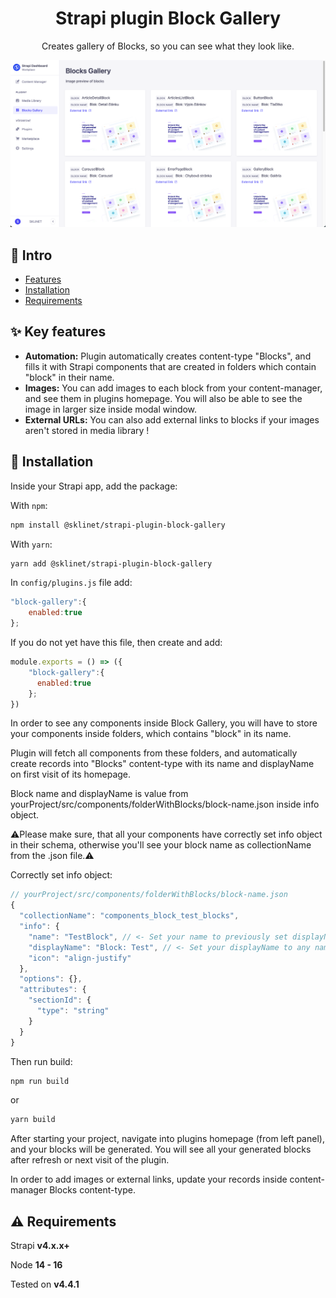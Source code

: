 <h1 align="center">Strapi plugin Block Gallery</h1>

<p align="center">Creates gallery of Blocks, so you can see what they look like.</p>
<img src="assets/plugin-view.png" alt="Homepage of Strapi plugin Block Gallery">

## 👋 Intro

-   [Features](#features)
-   [Installation](#installation)
-   [Requirements](#requirements)

## <a id="features"></a>✨ Key features

-   **Automation:** Plugin automatically creates content-type "Blocks", and fills it with Strapi components that are created in folders which contain "block" in their name.
-   **Images:** You can add images to each block from your content-manager, and see them in plugins homepage. You will also be able to see the image in larger size inside modal window.
-   **External URLs:** You can also add external links to blocks if your images aren't stored in media library !

## <a id="installation"></a>🔧 Installation

Inside your Strapi app, add the package:

With `npm`:

```bash
npm install @sklinet/strapi-plugin-block-gallery
```

With `yarn`:

```bash
yarn add @sklinet/strapi-plugin-block-gallery
```

In `config/plugins.js` file add:

```js
"block-gallery":{
    enabled:true
};
```

If you do not yet have this file, then create and add:

```js
module.exports = () => ({
    "block-gallery":{
      enabled:true
    };
})
```

In order to see any components inside Block Gallery, you will have to store your components inside folders, which contains "block" in its name.

Plugin will fetch all components from these folders, and automatically create records into "Blocks" content-type with its name and displayName on first visit of its homepage.

Block name and displayName is value from yourProject/src/components/folderWithBlocks/block-name.json inside info object.

⚠️Please make sure, that all your components have correctly set info object in their schema, otherwise you'll see your block name as collectionName from the .json file.⚠️

Correctly set info object:

```js
// yourProject/src/components/folderWithBlocks/block-name.json
{
  "collectionName": "components_block_test_blocks",
  "info": {
    "name": "TestBlock", // <- Set your name to previously set displayName
    "displayName": "Block: Test", // <- Set your displayName to any name you want to be displayed
    "icon": "align-justify"
  },
  "options": {},
  "attributes": {
    "sectionId": {
      "type": "string"
    }
  }
}
```

Then run build:

```bash
npm run build
```

or

```bash
yarn build
```

After starting your project, navigate into plugins homepage (from left panel), and your blocks will be generated. You will see all your generated blocks after refresh or next visit of the plugin.

In order to add images or external links, update your records inside content-manager Blocks content-type.

## <a id="requirements"></a>⚠️ Requirements

Strapi **v4.x.x+**

Node **14 - 16**

Tested on **v4.4.1**
